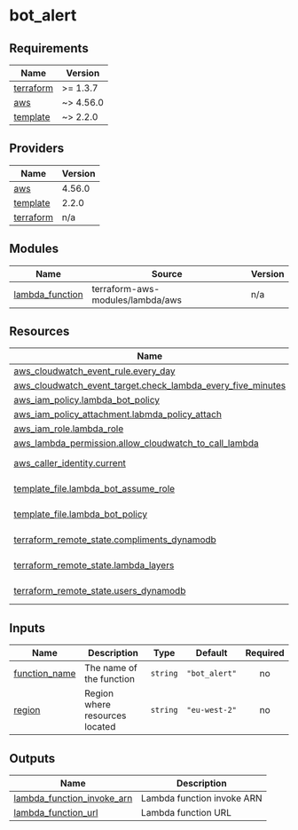 # bot_alert

<!-- BEGINNING OF PRE-COMMIT-TERRAFORM DOCS HOOK -->
## Requirements

| Name | Version |
|------|---------|
| <a name="requirement_terraform"></a> [terraform](#requirement\_terraform) | >= 1.3.7 |
| <a name="requirement_aws"></a> [aws](#requirement\_aws) | ~> 4.56.0 |
| <a name="requirement_template"></a> [template](#requirement\_template) | ~> 2.2.0 |

## Providers

| Name | Version |
|------|---------|
| <a name="provider_aws"></a> [aws](#provider\_aws) | 4.56.0 |
| <a name="provider_template"></a> [template](#provider\_template) | 2.2.0 |
| <a name="provider_terraform"></a> [terraform](#provider\_terraform) | n/a |

## Modules

| Name | Source | Version |
|------|--------|---------|
| <a name="module_lambda_function"></a> [lambda\_function](#module\_lambda\_function) | terraform-aws-modules/lambda/aws | n/a |

## Resources

| Name | Type |
|------|------|
| [aws_cloudwatch_event_rule.every_day](https://registry.terraform.io/providers/hashicorp/aws/latest/docs/resources/cloudwatch_event_rule) | resource |
| [aws_cloudwatch_event_target.check_lambda_every_five_minutes](https://registry.terraform.io/providers/hashicorp/aws/latest/docs/resources/cloudwatch_event_target) | resource |
| [aws_iam_policy.lambda_bot_policy](https://registry.terraform.io/providers/hashicorp/aws/latest/docs/resources/iam_policy) | resource |
| [aws_iam_policy_attachment.labmda_policy_attach](https://registry.terraform.io/providers/hashicorp/aws/latest/docs/resources/iam_policy_attachment) | resource |
| [aws_iam_role.lambda_role](https://registry.terraform.io/providers/hashicorp/aws/latest/docs/resources/iam_role) | resource |
| [aws_lambda_permission.allow_cloudwatch_to_call_lambda](https://registry.terraform.io/providers/hashicorp/aws/latest/docs/resources/lambda_permission) | resource |
| [aws_caller_identity.current](https://registry.terraform.io/providers/hashicorp/aws/latest/docs/data-sources/caller_identity) | data source |
| [template_file.lambda_bot_assume_role](https://registry.terraform.io/providers/hashicorp/template/latest/docs/data-sources/file) | data source |
| [template_file.lambda_bot_policy](https://registry.terraform.io/providers/hashicorp/template/latest/docs/data-sources/file) | data source |
| [terraform_remote_state.compliments_dynamodb](https://registry.terraform.io/providers/hashicorp/terraform/latest/docs/data-sources/remote_state) | data source |
| [terraform_remote_state.lambda_layers](https://registry.terraform.io/providers/hashicorp/terraform/latest/docs/data-sources/remote_state) | data source |
| [terraform_remote_state.users_dynamodb](https://registry.terraform.io/providers/hashicorp/terraform/latest/docs/data-sources/remote_state) | data source |

## Inputs

| Name | Description | Type | Default | Required |
|------|-------------|------|---------|:--------:|
| <a name="input_function_name"></a> [function\_name](#input\_function\_name) | The name of the function | `string` | `"bot_alert"` | no |
| <a name="input_region"></a> [region](#input\_region) | Region where resources located | `string` | `"eu-west-2"` | no |

## Outputs

| Name | Description |
|------|-------------|
| <a name="output_lambda_function_invoke_arn"></a> [lambda\_function\_invoke\_arn](#output\_lambda\_function\_invoke\_arn) | Lambda function invoke ARN |
| <a name="output_lambda_function_url"></a> [lambda\_function\_url](#output\_lambda\_function\_url) | Lambda function URL |
<!-- END OF PRE-COMMIT-TERRAFORM DOCS HOOK -->
